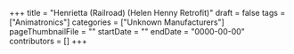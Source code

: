 +++
title = "Henrietta (Railroad) (Helen Henny Retrofit)"
draft = false
tags = ["Animatronics"]
categories = ["Unknown Manufacturers"]
pageThumbnailFile = ""
startDate = ""
endDate = "0000-00-00"
contributors = []
+++
